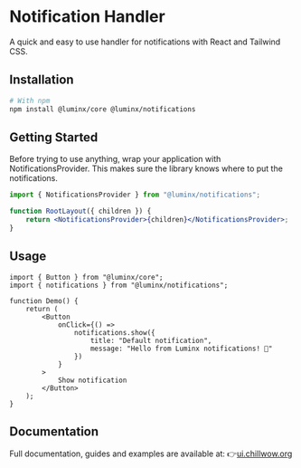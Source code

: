 # Notification Handler

A quick and easy to use handler for notifications with React and Tailwind CSS.

## Installation

```bash
# With npm
npm install @luminx/core @luminx/notifications
```

## Getting Started

Before trying to use anything, wrap your application with NotificationsProvider. This makes sure the library knows where to put the notifications.

```jsx
import { NotificationsProvider } from "@luminx/notifications";

function RootLayout({ children }) {
    return <NotificationsProvider>{children}</NotificationsProvider>;
}
```

## Usage

```tsx
import { Button } from "@luminx/core";
import { notifications } from "@luminx/notifications";

function Demo() {
    return (
        <Button
            onClick={() =>
                notifications.show({
                    title: "Default notification",
                    message: "Hello from Luminx notifications! 🌟"
                })
            }
        >
            Show notification
        </Button>
    );
}
```

## Documentation

Full documentation, guides and examples are available at:
👉[ui.chillwow.org](https://ui.chillwow.org)
